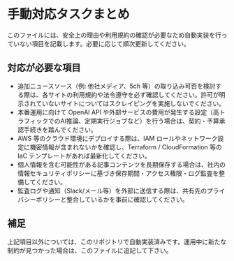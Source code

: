 # 手動対応タスクまとめ

このファイルには、安全上の理由や利用規約の確認が必要なため自動実装を行っていない項目を記載します。必要に応じて順次更新してください。

## 対応が必要な項目

- 追加ニュースソース（例: 他社メディア、5ch 等）の取り込み可否を検討する際は、各サイトの利用規約や法令遵守を必ず確認してください。許可が明示されていないサイトについてはスクレイピングを実施しないでください。
- 本番運用に向けて OpenAI API や外部サービスの費用が発生する設定（高トラフィックでのAI推論、定期実行ジョブなど）を行う場合は、契約・予算承認手続きを踏んでください。
- AWS 等のクラウド環境にデプロイする際は、IAM ロールやネットワーク設定に機密情報が含まれないかを確認し、Terraform / CloudFormation 等の IaC テンプレートがあれば最新化してください。
- 個人情報を含む可能性がある記事コンテンツを長期保存する場合は、社内の情報セキュリティポリシーに基づき保存期間・アクセス権限・ログ監査を整備してください。
- 監査ログや通知（Slack/メール等）を外部に送信する際は、共有先のプライバシーポリシーと整合しているかを事前に確認してください。

## 補足

上記項目以外については、このリポジトリで自動実装済みです。運用中に新たな制約が見つかった場合は、このファイルに追記して下さい。
